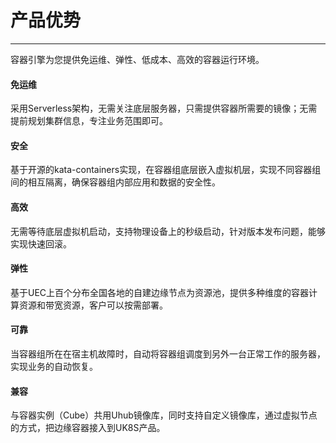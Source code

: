 # 产品优势

------

容器引擎为您提供免运维、弹性、低成本、高效的容器运行环境。



#### 免运维

采用Serverless架构，无需关注底层服务器，只需提供容器所需要的镜像；无需提前规划集群信息，专注业务范围即可。



#### 安全

基于开源的kata-containers实现，在容器组底层嵌入虚拟机层，实现不同容器组间的相互隔离，确保容器组内部应用和数据的安全性。



#### 高效

无需等待底层虚拟机启动，支持物理设备上的秒级启动，针对版本发布问题，能够实现快速回滚。



#### 弹性

基于UEC上百个分布全国各地的自建边缘节点为资源池，提供多种维度的容器计算资源和带宽资源，客户可以按需部署。



#### 可靠

当容器组所在在宿主机故障时，自动将容器组调度到另外一台正常工作的服务器，实现业务的自动恢复。



#### 兼容

与容器实例（Cube）共用Uhub镜像库，同时支持自定义镜像库，通过虚拟节点的方式，把边缘容器接入到UK8S产品。





